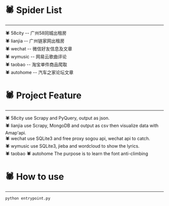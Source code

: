 # :spider:  Spider List
****

:spider: 58city -- 广州58同城出租房  
:spider: lianjia -- 广州链家网出租房  
:spider: wechat -- 微信好友信息及文章  
:spider: wymusic -- 网易云歌曲评论  
:spider: taobao -- 淘宝单件商品爬取  
:spider: autohome -- 汽车之家论坛文章   


# :spider:  Project Feature
****
:spider: 58city use Scrapy and PyQuery, output as json.  
:spider: lianjia use Scrapy, MongoDB and output as csv then visualize data with Amap'api.  
:spider: wechat use SQLite3 and free proxy sogou api, wechat api to catch.  
:spider: wymusic use SQLite3, jieba and wordcloud to show the lyrics.  
:spider: taobao
:spider: autohome The purpose is to learn the font anti-climbing


# :spider:  How to use
****
```
python entrypoint.py
```

